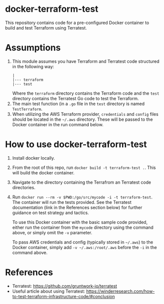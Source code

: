 # docker-terraform-test
This repository contains code for a pre-configured Docker container to build and test Terraform using Terratest.

# Assumptions
1. This module assumes you have Terraform and Terratest code structured in the following way:
   ```
   |
   |--- terraform
   |--- test
   ```
   Where the `terraform` directory contains the Terraform code and the `test` directory contains the Terratest Go code to test the Terraform.
1. The main test function (in a `.go` file in the `test` directory is named `TestTerraform`.
1. When utilizing the AWS Terraform provider, `credentials` and `config` files should be located in the `~/.aws` directory. These will be passed to the Docker container in the run command below.

# How to use docker-terraform-test
1. Install docker locally.
1. From the root of this repo, run `docker build -t terraform-test .`. This will build the docker container.
1. Navigate to the directory containing the Terrafrom an Terratest code directories.
1. Run `docker run --rm -v $PWD:/go/src/mycode -i -t terraform-test`. The container will run the tests provided. See the Terratest documentation (link in the References section below) for further guidance on test strategy and tactics.

   To use this Docker container with the basic sample code provided, either run the container from the `mycode` directory using the command above, or simply omit the `-v` parameter.

   To pass AWS credentials and config (typically stored in `~/.aws`) to the Docker container, simply add `-v ~/.aws:/root/.aws` before the `-i` in the command above.

# References
* Terratest: https://github.com/gruntwork-io/terratest
* Useful article about using Terratest: https://winderresearch.com/how-to-test-terraform-infrastructure-code/#conclusion
